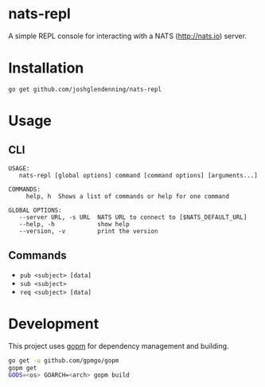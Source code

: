 # nats-repl
A simple REPL console for interacting with a NATS (http://nats.io) server.

# Installation
`go get github.com/joshglendenning/nats-repl`

# Usage
## CLI
```
USAGE:
   nats-repl [global options] command [command options] [arguments...]

COMMANDS:
     help, h  Shows a list of commands or help for one command

GLOBAL OPTIONS:
   --server URL, -s URL  NATS URL to connect to [$NATS_DEFAULT_URL]
   --help, -h            show help
   --version, -v         print the version
```

## Commands
- `pub <subject> [data]`
- `sub <subject>`
- `req <subject> [data]`

# Development
This project uses [gopm](https://github.com/gpmgo/gopm) for dependency management and building.

```sh
go get -u github.com/gpmgo/gopm
gopm get
GOOS=<os> GOARCH=<arch> gopm build
```
